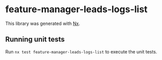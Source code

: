 # feature-manager-leads-logs-list

This library was generated with [Nx](https://nx.dev).

## Running unit tests

Run `nx test feature-manager-leads-logs-list` to execute the unit tests.

